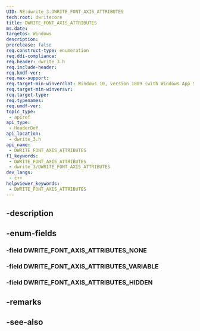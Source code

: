 ```yaml
---
UID: NE:dwrite_3.DWRITE_FONT_AXIS_ATTRIBUTES
tech.root: dwritecore
title: DWRITE_FONT_AXIS_ATTRIBUTES
ms.date: 
targetos: Windows
description: 
prerelease: false
req.construct-type: enumeration
req.ddi-compliance: 
req.header: dwrite_3.h
req.include-header: 
req.kmdf-ver: 
req.max-support: 
req.target-min-winverclnt: Windows 10, version 1809 (with Windows App SDK 0.5 or later)
req.target-min-winversvr: 
req.target-type: 
req.typenames: 
req.umdf-ver: 
topic_type:
 - apiref
api_type:
 - HeaderDef
api_location:
 - dwrite_3.h
api_name:
 - DWRITE_FONT_AXIS_ATTRIBUTES
f1_keywords:
 - DWRITE_FONT_AXIS_ATTRIBUTES
 - dwrite_3/DWRITE_FONT_AXIS_ATTRIBUTES
dev_langs:
 - c++
helpviewer_keywords:
 - DWRITE_FONT_AXIS_ATTRIBUTES
---
```


## -description

## -enum-fields

### -field DWRITE_FONT_AXIS_ATTRIBUTES_NONE

### -field DWRITE_FONT_AXIS_ATTRIBUTES_VARIABLE

### -field DWRITE_FONT_AXIS_ATTRIBUTES_HIDDEN

## -remarks

## -see-also

